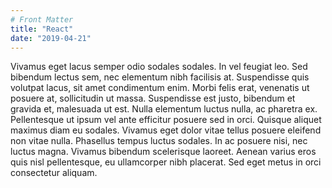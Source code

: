 ```yaml
---
# Front Matter
title: "React"
date: "2019-04-21"
---
```


Vivamus eget lacus semper odio sodales sodales. In vel feugiat leo. Sed bibendum lectus sem, nec elementum nibh facilisis at. Suspendisse quis volutpat lacus, sit amet condimentum enim. Morbi felis erat, venenatis ut posuere at, sollicitudin ut massa. Suspendisse est justo, bibendum et gravida et, malesuada ut est. Nulla elementum luctus nulla, ac pharetra ex. Pellentesque ut ipsum vel ante efficitur posuere sed in orci. Quisque aliquet maximus diam eu sodales. Vivamus eget dolor vitae tellus posuere eleifend non vitae nulla. Phasellus tempus luctus sodales. In ac posuere nisi, nec luctus magna. Vivamus bibendum scelerisque laoreet. Aenean varius eros quis nisl pellentesque, eu ullamcorper nibh placerat. Sed eget metus in orci consectetur aliquam.
